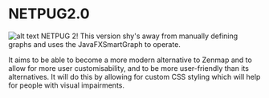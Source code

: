 # NETPUG2.0

![alt text](https://github.com/IsaSca/NEPUG2.0/blob/master/src/main/resources/netpugnew.png?raw=true)
NETPUG 2! This version shy's away from manually defining graphs and uses the JavaFXSmartGraph to operate.

It aims to be able to become a more modern alternative to Zenmap and to allow for more user customisability, and to be more user-friendly than its alternatives. It will do this by allowing for custom CSS styling which will help for people with visual impairments.
